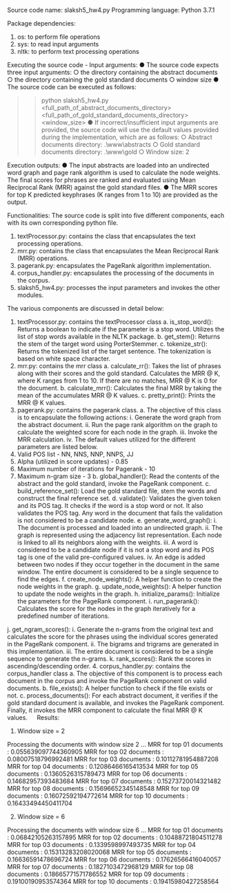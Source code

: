 Source code name: slaksh5_hw4.py
Programming language: Python 3.7.1

Package dependencies:
1.	os: to perform file operations
2.	sys: to read input arguments
3.	nltk: to perform text processing operations

Executing the source code - Input arguments:
●	The source code expects three input arguments:
○	the directory containing the abstract documents
○	the directory containing the gold standard documents
○	window size
●	The source code can be executed as follows:
>> python slaksh5_hw4.py <full_path_of_abstract_documents_directory> <full_path_of_gold_standard_documents_directory> <window_size>
●	If incorrect/insufficient input arguments are provided, the source code will use the default values provided during the implementation, which are as follows:
○	Abstract documents directory: .\www\abstracts
○	Gold standard documents directory: .\www\gold
○	Window size: 2

Execution outputs:
●	The input abstracts are loaded into an undirected word graph and page rank algorithm is used to calculate the node weights. The final scores for phrases are ranked and evaluated using Mean Reciprocal Rank (MRR) against the gold standard files.
●	The MRR scores for top K predicted keyphrases (K ranges from 1 to 10) are provided as the output.

Functionalities:
The source code is split into five different components, each with its own corresponding python file.
1.	textProcessor.py: contains the class that encapsulates the text processing operations.
2.	mrr.py: contains the class that encapsulates the Mean Reciprocal Rank (MRR) operations.
3.	pagerank.py: encapsulates the PageRank algorithm implementation.
4.	corpus_handler.py: encapsulates the processing of the documents in the corpus.
5.	slaksh5_hw4.py: processes the input parameters and invokes the other modules.

The various components are discussed in detail below:

1.	textProcessor.py: contains the textProcessor class
a.	is_stop_word():
Returns a boolean to indicate if the parameter is a stop word. Utilizes the list of stop words available in the NLTK package.
b.	get_stem():
Returns the stem of the target word using PorterStemmer.
c.	tokenize_str():
Returns the tokenized list of the target sentence. The tokenization is based on white space character.
2.	mrr.py: contains the mrr class
a.	calculate_rr():
Takes the list of phrases along with their scores and the gold standard. Calculates the MRR @ K, where K ranges from 1 to 10. If there are no matches, MRR @ K is 0 for the document.
b.	calculate_mrr():
Calculates the final MRR by taking the mean of the accumulates MRR @ K values.
c.	pretty_print():
Prints the MRR @ K values.
3.	pagerank.py: contains the pagerank class. 
a.	The objective of this class is to encapsulate the following actions:
i.	Generate the word graph from the abstract document.
ii.	Run the page rank algorithm on the graph to calculate the weighted score for each node in the graph.
iii.	Invoke the MRR calculation.
iv.	The default values utilized for the different parameters are listed below.
1.	Valid POS list - NN, NNS, NNP, NNPS, JJ
2.	Alpha (utilized in score updates) - 0.85
3.	Maximum number of iterations for Pagerank - 10
4.	Maximum n-gram size - 3
b.	global_handler():
Read the contents of the abstract and the gold standard, invoke the PageRank component.
c.	build_reference_set():
Load the gold standard file, stem the words and construct the final reference set.
d.	validate():
Validates the given token and its POS tag. It checks if the word is a stop word or not. It also validates the POS tag. Any word in the document that fails the validation is not considered to be a candidate node.
e.	generate_word_graph():
i.	The document is processed and loaded into an undirected graph.
ii.	The graph is represented using the adjacency list representation. Each node is linked to all its neighbors along with the weights.
iii.	A word is considered to be a candidate node if it is not a stop word and its POS tag is one of the valid pre-configured values.
iv.	An edge is added between two nodes if they occur together in the document in the same window. The entire document is considered to be a single sequence to find the edges.
f.	create_node_weights():
A helper function to create the node weights in the graph.
g.	update_node_weights():
A helper function to update the node weights in the graph.
h.	initialize_params():
Initialize the parameters for the PageRank component.
i.	run_pagerank():
Calculates the score for the nodes in the graph iteratively for a predefined number of iterations.
 
j.	get_ngram_scores():
i.	Generate the n-grams from the original text and calculates the score for the phrases using the individual scores generated in the PageRank component. 
ii.	The bigrams and trigrams are generated in this implementation.
iii.	The entire document is considered to be a single sequence to generate the n-grams.
k.	rank_scores():
Rank the scores in ascending/descending order.
4.	corpus_handler.py: contains the corpus_handler class
a.	The objective of this component is to process each document in the corpus and invoke the PageRank component on valid documents.
b.	file_exists():
A helper function to check if the file exists or not.
c.	process_documents():
For each abstract document, it verifies if the gold standard document is available, and invokes the PageRank component. Finally, it invokes the MRR component to calculate the final MRR @ K values.
 
Results:
1.	Window size = 2

Processing the documents with window size 2 ...
MRR for top 01 documents : 0.055639097744360905
MRR for top 02 documents : 0.08007518796992481
MRR for top 03 documents : 0.10112781954887208
MRR for top 04 documents : 0.12086466165413534
MRR for top 05 documents : 0.1360526315789473
MRR for top 06 documents : 0.14682957393483684
MRR for top 07 documents : 0.15273720014321482
MRR for top 08 documents : 0.15696652345148548
MRR for top 09 documents : 0.16072592194772614
MRR for top 10 documents : 0.16433494450411704


2.	Window size = 6

Processing the documents with window size 6 ...
MRR for top 01 documents : 0.06842105263157895
MRR for top 02 documents : 0.10488721804511278
MRR for top 03 documents : 0.1339598997493735
MRR for top 04 documents : 0.15313283208020068
MRR for top 05 documents : 0.16636591478696724
MRR for top 06 documents : 0.17626566416040057
MRR for top 07 documents : 0.1827103472968129
MRR for top 08 documents : 0.18665771571786552
MRR for top 09 documents : 0.19100190953574364
MRR for top 10 documents : 0.19415980427258564



